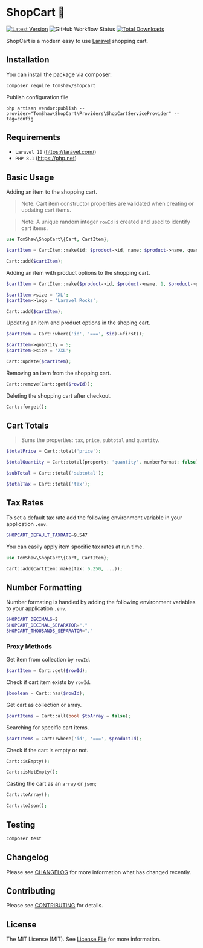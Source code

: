 # ShopCart 🛒

[![Latest Version](https://img.shields.io/github/release/tomshaw/shopcart.svg?style=flat-square)](https://github.com/tomshaw/shopcart/releases)
![GitHub Workflow Status](https://img.shields.io/github/actions/workflow/status/tomshaw/shopcart/run-tests.yml?branch=master&style=flat-square&label=tests)
[![Total Downloads](https://img.shields.io/packagist/dt/tomshaw/shopcart.svg?style=flat-square)](https://packagist.org/packages/tomshaw/shopcart)

ShopCart is a modern easy to use [Laravel](https://laravel.com) shopping cart.

## Installation

You can install the package via composer:

```bash
composer require tomshaw/shopcart
```

Publish configuration file

```
php artisan vendor:publish --provider="TomShaw\ShopCart\Providers\ShopCartServiceProvider" --tag=config
```

## Requirements

- `Laravel 10` (https://laravel.com/) 
- `PHP 8.1` (https://php.net)

## Basic Usage

Adding an item to the shopping cart.

> Note: Cart item constructor properties are validated when creating or updating cart items. 

> Note: A unique random integer `rowId` is created and used to identify cart items.

```php
use TomShaw\ShopCart\{Cart, CartItem};

$cartItem = CartItem::make(id: $product->id, name: $product->name, quantity: 1, price: $product->price);

Cart::add($cartItem);
```

Adding an item with product options to the shopping cart.

```php
$cartItem = CartItem::make($product->id, $product->name, 1, $product->price);

$cartItem->size = 'XL';
$cartItem->logo = 'Laravel Rocks';

Cart::add($cartItem);
```

Updating an item and product options in the shoping cart.

```php
$cartItem = Cart::where('id', '===', $id)->first();

$cartItem->quantity = 5;
$cartItem->size = '2XL';

Cart::update($cartItem);
```

Removing an item from the shopping cart.

```php
Cart::remove(Cart::get($rowId));
```

Deleting the shopping cart after checkout.

```php
Cart::forget();
```

## Cart Totals

> Sums the properties: `tax`, `price`, `subtotal` and `quantity`.

```php
$totalPrice = Cart::total('price');
```
```php
$totalQuantity = Cart::total(property: 'quantity', numberFormat: false);
```

```php
$subTotal = Cart::total('subtotal');
```

```php
$totalTax = Cart::total('tax');
```

## Tax Rates

To set a default tax rate add the following environment variable in your application `.env`.

```sh
SHOPCART_DEFAULT_TAXRATE=9.547
```

You can easily apply item specific tax rates at run time. 

```php
use TomShaw\ShopCart\{Cart, CartItem};

Cart::add(CartItem::make(tax: 6.250, ...));
```

## Number Formatting

Number formating is handled by adding the following environment variables to your application `.env`.

```sh
SHOPCART_DECIMALS=2
SHOPCART_DECIMAL_SEPARATOR="."
SHOPCART_THOUSANDS_SEPARATOR=","
```

### Proxy Methods

Get item from collection by `rowId`.

```php
$cartItem = Cart::get($rowId);
```

Check if cart item exists by `rowId`.

```php
$boolean = Cart::has($rowId);
```

Get cart as collection or array.

```php
$cartItems = Cart::all(bool $toArray = false);
```

Searching for specific cart items.

```php
$cartItems = Cart::where('id', '===', $productId);
```

Check if the cart is empty or not.

```php
Cart::isEmpty();
```

```php
Cart::isNotEmpty();
```

Casting the cart as an `array` or `json`;

```php
Cart::toArray();
```

```php
Cart::toJson();
```

## Testing

``` bash
composer test
```

## Changelog

Please see [CHANGELOG](CHANGELOG.md) for more information what has changed recently.

## Contributing

Please see [CONTRIBUTING](CONTRIBUTING.md) for details.

## License

The MIT License (MIT). See [License File](LICENSE) for more information.
